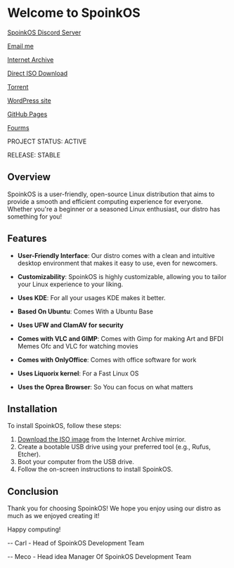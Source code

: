 # Welcome to SpoinkOS

[SpoinkOS Discord Server](https://discord.gg/f7eT26K4D7)

[Email me](mailto:SpoinkOS@workmail.com)

[Internet Archive](https://archive.org/details/spoink-os)

[Direct ISO Download](https://archive.org/download/spoink-os/SpoinkOS-desktop-amd64-Blue.Whisker.Stable.iso)

[Torrent](https://archive.org/download/spoink-os/spoink-os_archive.torrent)

[WordPress site](https://spoinkos.wordpress.com)

[GitHub Pages](https://spoinkosdevs.github.io/SpoinkOSWebsite/)

[Fourms](https://spoinkos.boards.net/)

PROJECT STATUS: ACTIVE

RELEASE: STABLE


## Overview

SpoinkOS is a user-friendly, open-source Linux distribution that aims to provide a smooth and efficient computing experience for everyone. Whether you're a beginner or a seasoned Linux enthusiast, our distro has something for you! 

## Features

- **User-Friendly Interface**: Our distro comes with a clean and intuitive desktop environment that makes it easy to use, even for newcomers.

- **Customizability**: SpoinkOS is highly customizable, allowing you to tailor your Linux experience to your liking.

- **Uses KDE**: For all your usages KDE makes it better.

- **Based On Ubuntu**: Comes With a Ubuntu Base

- **Uses UFW and ClamAV for security**

- **Comes with VLC and GIMP**: Comes with Gimp for making Art and BFDI Memes Ofc and VLC for watching movies

- **Comes with OnlyOffice**: Comes with office software for work

- **Uses Liquorix kernel**: For a Fast Linux OS 

- **Uses the Oprea Browser**: So You can focus on what matters

## Installation

To install SpoinkOS, follow these steps:

1. [Download the ISO image](https://archive.org/download/spoink-os/SpoinkOS-desktop-amd64-Blue.Whisker.Stable.iso) from the Internet Archive mirrior.
2. Create a bootable USB drive using your preferred tool (e.g., Rufus, Etcher).
3. Boot your computer from the USB drive.
4. Follow the on-screen instructions to install SpoinkOS.

## Conclusion 

Thank you for choosing SpoinkOS! We hope you enjoy using our distro as much as we enjoyed creating it!

Happy computing!

-- Carl - Head of SpoinkOS Development Team

-- Meco - Head idea Manager Of SpoinkOS Development Team
